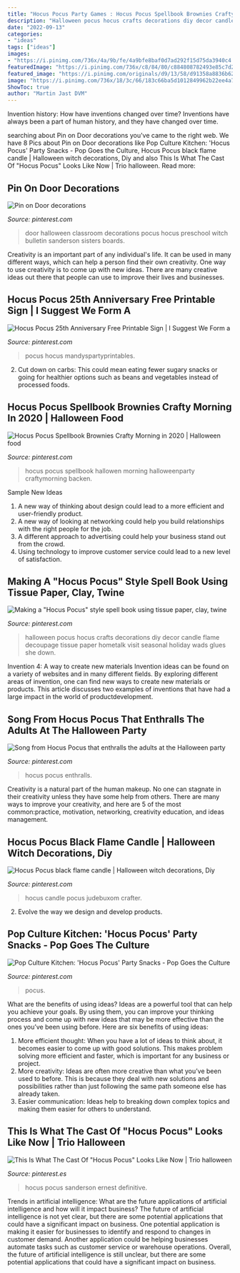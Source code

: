 ```yaml
---
title: "Hocus Pocus Party Games : Hocus Pocus Spellbook Brownies Crafty Morning In 2020"
description: "Halloween pocus hocus crafts decorations diy decor candle flame decoupage tissue paper hometalk visit seasonal holiday wads glues she down"
date: "2022-09-13"
categories:
- "ideas"
tags: ["ideas"]
images:
- "https://i.pinimg.com/736x/4a/9b/fe/4a9bfe8baf0d7ad292f15d75da3940c4.jpg"
featuredImage: "https://i.pinimg.com/736x/c8/84/80/c884808782493e85c7d2e627f9056d82.jpg"
featured_image: "https://i.pinimg.com/originals/d9/13/58/d91358a8836b627c7da3fc5b00af6431.jpg"
image: "https://i.pinimg.com/736x/18/3c/66/183c66ba5d1012849962b22ee4a757ad.jpg"
ShowToc: true
author: "Martin Jast DVM"
---
```



Invention history: How have inventions changed over time?
Inventions have always been a part of human history, and they have changed over time.

	

		
searching about Pin on Door decorations you've came to the right web. We have 8 Pics about Pin on Door decorations like Pop Culture Kitchen: &#039;Hocus Pocus&#039; Party Snacks - Pop Goes the Culture, Hocus Pocus black flame candle | Halloween witch decorations, Diy and also This Is What The Cast Of &quot;Hocus Pocus&quot; Looks Like Now | Trio halloween. Read more:
		
    
## Pin On Door Decorations

<img loading=lazy src="https://i.pinimg.com/originals/d9/13/58/d91358a8836b627c7da3fc5b00af6431.jpg" onerror="this.onerror=null;this.src='https://tse4.mm.bing.net/th?id=OIP.2ZZ4ceHGubesRx4JKOVKowHaNL&amp;pid=15.1';" alt="Pin on Door decorations">

_Source: pinterest.com_

>door halloween classroom decorations pocus hocus preschool witch bulletin sanderson sisters boards. 

	

Creativity is an important part of any individual's life. It can be used in many different ways, which can help a person find their own creativity. One way to use creativity is to come up with new ideas. There are many creative ideas out there that people can use to improve their lives and businesses.

    
## Hocus Pocus 25th Anniversary Free Printable Sign | I Suggest We Form A

<img loading=lazy src="https://i.pinimg.com/736x/18/3c/66/183c66ba5d1012849962b22ee4a757ad.jpg" onerror="this.onerror=null;this.src='https://tse4.mm.bing.net/th?id=OIP.qWfNMoyW2hrPiEkAMhFSmwHaLH&amp;pid=15.1';" alt="Hocus Pocus 25th Anniversary Free Printable Sign | I Suggest We Form a">

_Source: pinterest.com_

>pocus hocus mandyspartyprintables. 

	

2. Cut down on carbs: This could mean eating fewer sugary snacks or going for healthier options such as beans and vegetables instead of processed foods.

    
## Hocus Pocus Spellbook Brownies Crafty Morning In 2020 | Halloween Food

<img loading=lazy src="https://i.pinimg.com/736x/4a/9b/fe/4a9bfe8baf0d7ad292f15d75da3940c4.jpg" onerror="this.onerror=null;this.src='https://tse3.mm.bing.net/th?id=OIP.CrmmkOJdtnGpFNhj9DxDAQHaO4&amp;pid=15.1';" alt="Hocus Pocus Spellbook Brownies Crafty Morning in 2020 | Halloween food">

_Source: pinterest.com_

>hocus pocus spellbook hallowen morning halloweenparty craftymorning backen. 

	

Sample New Ideas
1. A new way of thinking about design could lead to a more efficient and user-friendly product.
2. A new way of looking at networking could help you build relationships with the right people for the job.
3. A different approach to advertising could help your business stand out from the crowd.
4. Using technology to improve customer service could lead to a new level of satisfaction.

    
## Making A &quot;Hocus Pocus&quot; Style Spell Book Using Tissue Paper, Clay, Twine

<img loading=lazy src="https://i.pinimg.com/originals/64/58/9b/64589b61fc77f65b172023a0bb5945d4.jpg" onerror="this.onerror=null;this.src='https://tse2.mm.bing.net/th?id=OIP.n0sBf02W_QB88z-Z-eE_QwHaNK&amp;pid=15.1';" alt="Making a &quot;Hocus Pocus&quot; style spell book using tissue paper, clay, twine">

_Source: pinterest.com_

>halloween pocus hocus crafts decorations diy decor candle flame decoupage tissue paper hometalk visit seasonal holiday wads glues she down. 

	

Invention 4: A way to create new materials
Invention ideas can be found on a variety of websites and in many different fields. By exploring different areas of invention, one can find new ways to create new materials or products. This article discusses two examples of inventions that have had a large impact in the world of productdevelopment.

    
## Song From Hocus Pocus That Enthralls The Adults At The Halloween Party

<img loading=lazy src="https://i.pinimg.com/736x/77/de/bc/77debc895bd39e1ac877dc872f815be8--hocus-pocus-costumes-songs.jpg" onerror="this.onerror=null;this.src='https://tse4.mm.bing.net/th?id=OIP.LOPVcKIE6dDTKcJWHOKENwDYEg&amp;pid=15.1';" alt="Song from Hocus Pocus that enthralls the adults at the Halloween party">

_Source: pinterest.com_

>hocus pocus enthralls. 

	

Creativity is a natural part of the human makeup. No one can stagnate in their creativity unless they have some help from others. There are many ways to improve your creativity, and here are 5 of the most common:practice, motivation, networking, creativity education, and ideas management.

    
## Hocus Pocus Black Flame Candle | Halloween Witch Decorations, Diy

<img loading=lazy src="https://i.pinimg.com/736x/c8/57/4b/c8574b0dc57e2258450bb9f2ab7d9a07.jpg" onerror="this.onerror=null;this.src='https://tse2.mm.bing.net/th?id=OIP.480MuSstpWexwplEYQeUyQHaJ3&amp;pid=15.1';" alt="Hocus Pocus black flame candle | Halloween witch decorations, Diy">

_Source: pinterest.com_

>hocus candle pocus judebuxom crafter. 

	

2. Evolve the way we design and develop products.

    
## Pop Culture Kitchen: &#039;Hocus Pocus&#039; Party Snacks - Pop Goes The Culture

<img loading=lazy src="https://i.pinimg.com/736x/c8/84/80/c884808782493e85c7d2e627f9056d82.jpg" onerror="this.onerror=null;this.src='https://tse2.mm.bing.net/th?id=OIP.b-WbgoG2wHS7XhHP8adFHAHaKC&amp;pid=15.1';" alt="Pop Culture Kitchen: &#039;Hocus Pocus&#039; Party Snacks - Pop Goes the Culture">

_Source: pinterest.com_

>pocus. 

	

What are the benefits of using ideas?
Ideas are a powerful tool that can help you achieve your goals. By using them, you can improve your thinking process and come up with new ideas that may be more effective than the ones you’ve been using before. Here are six benefits of using ideas: 
1. More efficient thought: When you have a lot of ideas to think about, it becomes easier to come up with good solutions. This makes problem solving more efficient and faster, which is important for any business or project. 
2. More creativity: Ideas are often more creative than what you’ve been used to before. This is because they deal with new solutions and possibilities rather than just following the same path someone else has already taken. 
3. Easier communication: Ideas help to breaking down complex topics and making them easier for others to understand.

    
## This Is What The Cast Of &quot;Hocus Pocus&quot; Looks Like Now | Trio Halloween

<img loading=lazy src="https://i.pinimg.com/736x/28/d9/db/28d9dbbbb8a9bfc2f7a20cd83b33c73b.jpg" onerror="this.onerror=null;this.src='https://tse3.mm.bing.net/th?id=OIP.xQOocwO23Fm4dihPu_SdxwHaLH&amp;pid=15.1';" alt="This Is What The Cast Of &quot;Hocus Pocus&quot; Looks Like Now | Trio halloween">

_Source: pinterest.es_

>hocus pocus sanderson ernest definitive. 

	

Trends in artificial intelligence: What are the future applications of artificial intelligence and how will it impact business?
The future of artificial intelligence is not yet clear, but there are some potential applications that could have a significant impact on business. One potential application is making it easier for businesses to identify and respond to changes in customer demand. Another application could be helping businesses automate tasks such as customer service or warehouse operations. Overall, the future of artificial intelligence is still unclear, but there are some potential applications that could have a significant impact on business.

